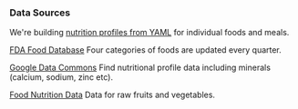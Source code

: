 ### Data Sources
<!--Food Balance Visualization-->
We're building [nutrition profiles from YAML](/data-commons/dist/food/) for individual foods and meals.

[FDA Food Database](https://fdc.nal.usda.gov/download-datasets.html)
Four categories of foods are updated every quarter.

[Google Data Commons](https://datacommons.org)
Find nutritional profile data including minerals (calcium, sodium, zinc etc).

[Food Nutrition Data](https://data.world/adamhelsinger/food-nutrition-information)
Data for raw fruits and vegetables.
